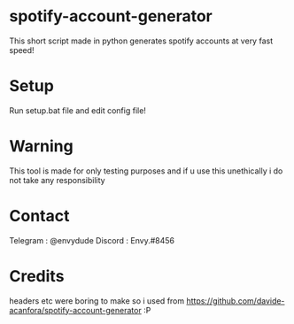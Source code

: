 # spotify-account-generator
This short script made in python generates spotify accounts at very fast speed!

# Setup
Run setup.bat file and edit config file!

# Warning
This tool is made for only testing purposes and if u use this unethically i do not take any responsibility

# Contact
Telegram : @envydude
Discord : Envy.#8456

# Credits
headers etc were boring to make so i used from https://github.com/davide-acanfora/spotify-account-generator :P
